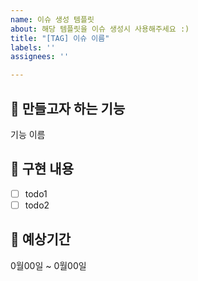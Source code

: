 ```yaml
---
name: 이슈 생성 템플릿
about: 해당 템플릿을 이슈 생성시 사용해주세요 :)
title: "[TAG] 이슈 이름"
labels: ''
assignees: ''

---
```


## 🌱 만들고자 하는 기능
기능 이름

## 🌱 구현 내용
- [ ] todo1
- [ ] todo2

## 🌱 예상기간
0월00일 ~ 0월00일
